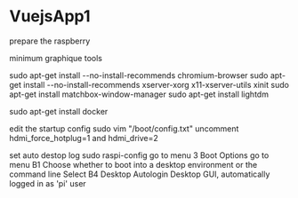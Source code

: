 # VuejsApp1

prepare the raspberry


minimum graphique tools

sudo apt-get install --no-install-recommends chromium-browser
sudo apt-get install --no-install-recommends xserver-xorg x11-xserver-utils xinit
sudo apt-get install matchbox-window-manager
sudo apt-get install lightdm

sudo apt-get install docker


edit the startup config
sudo vim "/boot/config.txt"
uncomment hdmi_force_hotplug=1 and hdmi_drive=2

set auto destop log 
sudo raspi-config
go to menu 3 Boot Options
go to menu B1 Choose whether to boot into a desktop environment or the command line 
Select B4 Desktop Autologin Desktop GUI, automatically logged in as 'pi' user 
